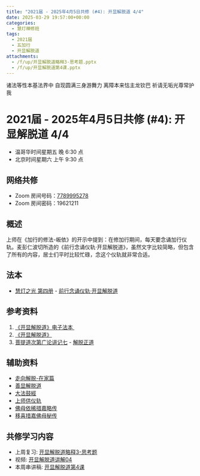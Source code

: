 ```yaml
---
title: "2021届 - 2025年4月5日共修 (#4): 开显解脱道 4/4"
date: 2025-03-29 19:57:00+00:00
categories:
  - 慧灯禅修班
tags:
  - 2021届
  - 五加行
  - 开显解脱道
attachments:
  - /f/up/开显解脱道略释3-思考题.pptx
  - /f/up/开显解脱道第4课.pptx
---
```

诸法等性本基法界中 自现圆满三身游舞力
离障本来怙主龙钦巴 祈请无垢光尊常护我

# 2021届 - 2025年4月5日共修 (#4): 开显解脱道 4/4

* 温哥华时间星期五 晚 6:30 点
* 北京时间星期六 上午 9:30 点

## 网络共修

* Zoom 房间号码：[7789995278](https://zoom.us/j/7789995278)
* Zoom 房间密码：19621211

## 概述

上师在《加行的修法-皈依》的开示中提到：在修加行期间，每天要念诵加行仪轨。麦彭仁波切所造的《前行念诵仪轨·开显解脱道》，虽然文字比较简略，但包含了所有的内容，居士们平时比较忙碌，念这个仪轨就非常合适。

## 法本

* [](<>)[](<>)[](<>)[](https://huidengchanxiu.net/books/b3/)[慧灯之光 第四册](https://fohuifayu.com/index.php/huideng-zhiguang/huideng-series/si-ce) - [前行念诵仪轨·开显解脱道](https://fohuifayu.com/index.php/huideng-zhiguang/huideng-series/si-ce/236-a00033)

## 参考资料

1. [](<>)[《开显解脱道》电子法本 ](https://drive.google.com/file/d/1ooyXUlNctNAbGp33-sU30tuQn_ngyLBo/view) 
2. [《开显解脱道》](https://www.zhihuihai.net/%E5%AD%A6%E4%BD%9B%E4%B9%8B%E5%AE%B6/%E5%88%9D%E7%BA%A7%E8%AF%BE%E7%A8%8B/%E5%8A%A0%E8%A1%8C/%E5%BC%80%E6%98%BE%E8%A7%A3%E8%84%B1%E9%81%93)
3. [](https://www.xianmixuezi.com/%E9%81%93%E6%AC%A1%E7%AC%AC%E6%96%87%E5%BA%93/%E8%8F%A9%E6%8F%90%E9%81%93%E6%AC%A1%E7%AC%AC%E5%B9%BF%E8%AE%BA)[菩提道次第广论讲记七](https://www.xianmixuezi.com/%E9%81%93%E6%AC%A1%E7%AC%AC%E6%96%87%E5%BA%93/%E8%8F%A9%E6%8F%90%E9%81%93%E6%AC%A1%E7%AC%AC%E5%B9%BF%E8%AE%BA/%E5%85%AB%E8%8F%A9%E6%8F%90%E9%81%93%E6%AC%A1%E7%AC%AC%E5%B9%BF%E8%AE%BA%E8%AE%B2%E8%AE%B0%E4%B8%83) - [解脱正道](https://www.xianmixuezi.com/%E9%81%93%E6%AC%A1%E7%AC%AC%E6%96%87%E5%BA%93/%E8%8F%A9%E6%8F%90%E9%81%93%E6%AC%A1%E7%AC%AC%E5%B9%BF%E8%AE%BA/%E5%85%AB%E8%8F%A9%E6%8F%90%E9%81%93%E6%AC%A1%E7%AC%AC%E5%B9%BF%E8%AE%BA%E8%AE%B2%E8%AE%B0%E4%B8%83/%E8%A7%A3%E8%84%B1%E6%AD%A3%E9%81%93)

[](https://www.xianmixuezi.com/%E9%81%93%E6%AC%A1%E7%AC%AC%E6%96%87%E5%BA%93/%E8%8F%A9%E6%8F%90%E9%81%93%E6%AC%A1%E7%AC%AC%E5%B9%BF%E8%AE%BA/%E5%85%AB%E8%8F%A9%E6%8F%90%E9%81%93%E6%AC%A1%E7%AC%AC%E5%B9%BF%E8%AE%BA%E8%AE%B2%E8%AE%B0%E4%B8%83/%E8%A7%A3%E8%84%B1%E6%AD%A3%E9%81%93)

## **辅助资料**

* [](https://fohuifayu.com/index.php/shipin-jingcui/wenda-zhailu/8615-v21021-v11)[走向解脱-在家篇](https://www.xianmixuezi.com/%E7%94%98%E9%9C%B2%E5%A6%99%E6%B3%95%E7%B3%BB%E5%88%97/%E7%94%98%E9%9C%B2%E5%A6%99%E6%B3%9513-%E8%B5%B0%E5%90%91%E8%A7%A3%E8%84%B1-%E5%9C%A8%E5%AE%B6%E7%AF%87)
* [善显解脱道](https://www.zhihuihai.net/%E6%99%BA%E6%82%B2%E5%AD%A6%E5%A0%82/2024%E5%AD%A6%E5%A0%82/%E5%96%84%E6%98%BE%E8%A7%A3%E8%84%B1%E9%81%93)
* [](https://www.zhihuihai.net/%E6%99%BA%E6%82%B2%E5%AD%A6%E5%A0%82/2024%E5%AD%A6%E5%A0%82/%E5%96%84%E6%98%BE%E8%A7%A3%E8%84%B1%E9%81%93)[大法鼓經](https://cbetaonline.dila.edu.tw/zh/T0270)
* [](https://cbetaonline.dila.edu.tw/zh/T0270)[上师供仪轨](https://www.zhihuihai.net/%E5%AE%81%E7%8E%9B%E6%B3%95%E8%84%89%E4%BC%A0%E6%89%BF/%E5%96%87%E8%8D%A3%E6%B3%95%E4%BC%9A/%E4%B8%8A%E5%B8%88%E4%BE%9B%E4%BB%AA%E8%BD%A8)
* [佛母依稀措嘉略传](http://read.goodweb.net.cn/news/news_view.asp?newsid=2263)
* [移喜措嘉佛母秘传](http://mp3.aebeisi.com/pdf/xianmi/%E3%80%8A%E7%9B%8A%E8%A5%BF%E6%8E%AA%E5%98%89%E4%BD%9B%E6%AF%8D%E7%A7%98%E4%BC%A0%E3%80%8B.pdf)





## **共修学习内容**

* 上周复习: [](<>)[](<>)[](<>)[](<>)[](<>)[](<>)[](<>)[](/f/up/开显解脱道略释1-思考题.pptx)[](/f/up/开显解脱道略释2-思考题.pptx)[开显解脱道略释3-思考题](/f/up/开显解脱道略释3-思考题.pptx)
* 视频: [开显解脱道讲解04](https://www.zhihuihai.net/%E5%AD%A6%E4%BD%9B%E4%B9%8B%E5%AE%B6/%E5%88%9D%E7%BA%A7%E8%AF%BE%E7%A8%8B/%E5%8A%A0%E8%A1%8C/%E5%BC%80%E6%98%BE%E8%A7%A3%E8%84%B1%E9%81%93/%E5%BC%80%E6%98%BE%E8%A7%A3%E8%84%B1%E9%81%93%E8%AE%B2%E8%A7%A304)
* 本周串讲稿: [](<>)[](<>)[](<>)[](<>)[](<>)[](/f/up/思维导图-依止上师.pdf)[](/f/up/串讲稿-依止上師-2.docx)[](/f/up/开显解脱道第2课.pptx)[](/f/up/开显解脱道第3课.pptx)[开显解脱道第4课](/f/up/开显解脱道第4课.pptx)
